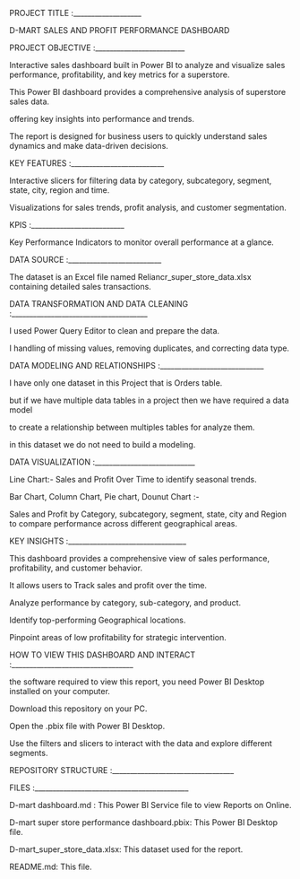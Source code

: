 PROJECT TITLE :___________________

D-MART SALES AND PROFIT PERFORMANCE DASHBOARD

PROJECT OBJECTIVE :_________________________

Interactive sales dashboard built in Power BI to analyze and visualize sales performance, profitability, and key metrics for a superstore.

This Power BI dashboard provides a comprehensive analysis of superstore sales data.

offering key insights into performance and trends.

The report is designed for business users to quickly understand sales dynamics and make data-driven decisions.

KEY FEATURES :__________________________

Interactive slicers for filtering data by category, subcategory, segment, state, city, region and time.

Visualizations for sales trends, profit analysis, and customer segmentation.

KPIS :__________________________

Key Performance Indicators to monitor overall performance at a glance.

DATA SOURCE :__________________________

The dataset is an Excel file named Reliancr_super_store_data.xlsx containing detailed sales transactions.

DATA TRANSFORMATION AND DATA CLEANING :______________________________________

I used Power Query Editor to clean and prepare the data.

I handling of missing values, removing duplicates, and correcting data type.

DATA MODELING AND RELATIONSHIPS :_____________________________

I have only one dataset in this Project that is Orders table.

but if we have multiple data tables in a project then we have required a data model

to create a relationship between multiples tables for analyze them.

in this dataset we do not need to build a modeling.

DATA VISUALIZATION :____________________________

Line Chart:- Sales and Profit Over Time to identify seasonal trends.

Bar Chart, Column Chart, Pie chart, Dounut Chart :-

Sales and Profit by Category, subcategory, segment, state, city and Region to compare performance across different geographical areas.

KEY INSIGHTS :_________________________________

This dashboard provides a comprehensive view of sales performance, profitability, and customer behavior.

It allows users to ​Track sales and profit over the time.

Analyze performance by category, sub-category, and product.

Identify top-performing Geographical locations.

Pinpoint areas of low profitability for strategic intervention.

HOW TO VIEW THIS DASHBOARD AND INTERACT :__________________________________

the software required to view this report, you need Power BI Desktop installed on your computer.

Download this repository on your PC.

Open the .pbix file with Power BI Desktop.

Use the filters and slicers to interact with the data and explore different segments.

REPOSITORY STRUCTURE :__________________________________

FILES :___________________________________________

D-mart dashboard.md : This Power BI Service file to view Reports on Online.

D-mart super store performance dashboard.pbix: This Power BI Desktop file.

D-mart_super_store_data.xlsx: This dataset used for the report.

README.md: This file.


